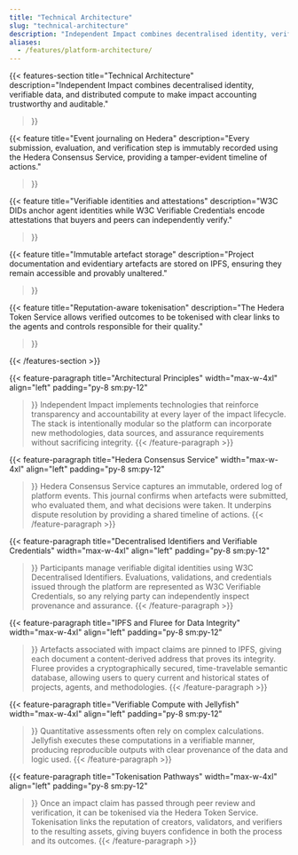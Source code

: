 ```yaml
---
title: "Technical Architecture"
slug: "technical-architecture"
description: "Independent Impact combines decentralised identity, verifiable data, and distributed compute to make impact accounting trustworthy and auditable."
aliases:
  - /features/platform-architecture/
---
```


{{< features-section
    title="Technical Architecture"
    description="Independent Impact combines decentralised identity, verifiable data, and distributed compute to make impact accounting trustworthy and auditable."
>}}

{{< feature
    title="Event journaling on Hedera"
    description="Every submission, evaluation, and verification step is immutably recorded using the Hedera Consensus Service, providing a tamper-evident timeline of actions."
>}}

{{< feature
    title="Verifiable identities and attestations"
    description="W3C DIDs anchor agent identities while W3C Verifiable Credentials encode attestations that buyers and peers can independently verify."
>}}

{{< feature
    title="Immutable artefact storage"
    description="Project documentation and evidentiary artefacts are stored on IPFS, ensuring they remain accessible and provably unaltered."
>}}

{{< feature
    title="Reputation-aware tokenisation"
    description="The Hedera Token Service allows verified outcomes to be tokenised with clear links to the agents and controls responsible for their quality."
>}}

{{< /features-section >}}

{{< feature-paragraph
    title="Architectural Principles"
    width="max-w-4xl"
    align="left"
    padding="py-8 sm:py-12"
>}}
Independent Impact implements technologies that reinforce transparency and accountability at every layer of the impact lifecycle. The stack is intentionally modular so the platform can incorporate new methodologies, data sources, and assurance requirements without sacrificing integrity.
{{< /feature-paragraph >}}

{{< feature-paragraph
    title="Hedera Consensus Service"
    width="max-w-4xl"
    align="left"
    padding="py-8 sm:py-12"
>}}
Hedera Consensus Service captures an immutable, ordered log of platform events. This journal confirms when artefacts were submitted, who evaluated them, and what decisions were taken. It underpins dispute resolution by providing a shared timeline of actions.
{{< /feature-paragraph >}}

{{< feature-paragraph
    title="Decentralised Identifiers and Verifiable Credentials"
    width="max-w-4xl"
    align="left"
    padding="py-8 sm:py-12"
>}}
Participants manage verifiable digital identities using W3C Decentralised Identifiers. Evaluations, validations, and credentials issued through the platform are represented as W3C Verifiable Credentials, so any relying party can independently inspect provenance and assurance.
{{< /feature-paragraph >}}

{{< feature-paragraph
    title="IPFS and Fluree for Data Integrity"
    width="max-w-4xl"
    align="left"
    padding="py-8 sm:py-12"
>}}
Artefacts associated with impact claims are pinned to IPFS, giving each document a content-derived address that proves its integrity. Fluree provides a cryptographically secured, time-travelable semantic database, allowing users to query current and historical states of projects, agents, and methodologies.
{{< /feature-paragraph >}}

{{< feature-paragraph
    title="Verifiable Compute with Jellyfish"
    width="max-w-4xl"
    align="left"
    padding="py-8 sm:py-12"
>}}
Quantitative assessments often rely on complex calculations. Jellyfish executes these computations in a verifiable manner, producing reproducible outputs with clear provenance of the data and logic used.
{{< /feature-paragraph >}}

{{< feature-paragraph
    title="Tokenisation Pathways"
    width="max-w-4xl"
    align="left"
    padding="py-8 sm:py-12"
>}}
Once an impact claim has passed through peer review and verification, it can be tokenised via the Hedera Token Service. Tokenisation links the reputation of creators, validators, and verifiers to the resulting assets, giving buyers confidence in both the process and its outcomes.
{{< /feature-paragraph >}}
